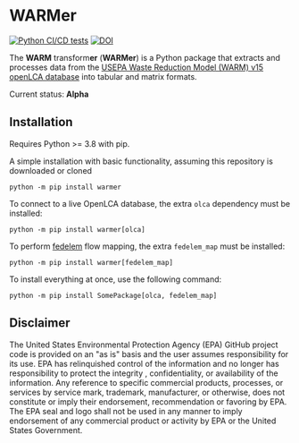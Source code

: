 # WARMer
<!-- badges: start -->
[![Python CI/CD tests](https://github.com/USEPA/WARMer/actions/workflows/python_CI-CD.yaml/badge.svg)](https://github.com/USEPA/WARMer/actions/workflows/python_CI-CD.yaml)
[![DOI](https://zenodo.org/badge/DOI/10.5281/zenodo.7760862.svg)](https://doi.org/10.5281/zenodo.7760862)
<!-- badges: end -->

The **WARM** transform**er** (**WARMer**) is a Python package that extracts and processes data from the [USEPA Waste Reduction Model (WARM) v15 openLCA database](https://www.epa.gov/warm/versions-waste-reduction-model-warm#15) into tabular and matrix formats. 

Current status: **Alpha**

## Installation
Requires Python >= 3.8 with pip.

A simple installation with basic functionality, assuming this repository is downloaded or cloned
```
python -m pip install warmer
```

To connect to a live OpenLCA database, the extra `olca` dependency must be installed:  
```
python -m pip install warmer[olca]
```

To perform [fedelem](https://github.com/USEPA/Federal-LCA-Commons-Elementary-Flow-List) flow mapping, the extra `fedelem_map` must be installed:  
```
python -m pip install warmer[fedelem_map]
```

To install everything at once, use the following command:  
```
python -m pip install SomePackage[olca, fedelem_map]
```


## Disclaimer

The United States Environmental Protection Agency (EPA) GitHub project code is provided on an "as is" basis and the user assumes responsibility for its use. EPA has relinquished control of the information and no longer has responsibility to protect the integrity , confidentiality, or availability of the information. Any reference to specific commercial products, processes, or services by service mark, trademark, manufacturer, or otherwise, does not constitute or imply their endorsement, recommendation or favoring by EPA. The EPA seal and logo shall not be used in any manner to imply endorsement of any commercial product or activity by EPA or the United States Government.

